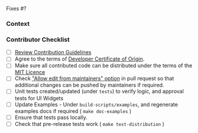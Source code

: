 <!--- The issue this PR addresses -->
Fixes #?

### Context
<!--- Why is this useful? -->
<!--- Link to relevant issues or discussions here, please -->

### Contributor Checklist
- [ ] [Review Contribution Guidelines](https://github.com/time4tea/gopro-dashboard-overlay/blob/main/CONTRIBUTING.md) 
- [ ] Agree to the terms of [Developer Certificate of Origin](https://developercertificate.org/).
- [ ] Make sure all contributed code can be distributed under the terms of the [MIT Licence](https://github.com/time4tea/gopro-dashboard-overlay/blob/main/LICENSE.md)
- [ ] Check ["Allow edit from maintainers" option](https://help.github.com/articles/allowing-changes-to-a-pull-request-branch-created-from-a-fork/) in pull request so that additional changes can be pushed by maintainers if required.
- [ ] Unit tests created/updated (under `tests`) to verify logic, and approval tests for UI Widgets
- [ ] Update Examples - Under `build-scripts/examples`, and regenerate examples docs if required ( `make doc-examples` ) 
- [ ] Ensure that tests pass locally.
- [ ] Check that pre-release tests work ( `make test-distribution` )
